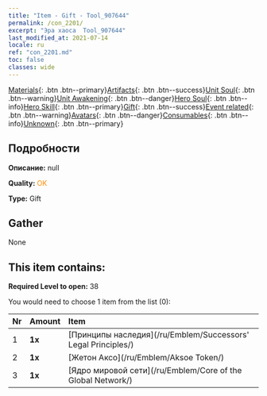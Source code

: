 ```yaml
---
title: "Item - Gift - Tool_907644"
permalink: /con_2201/
excerpt: "Эра хаоса  Tool_907644"
last_modified_at: 2021-07-14
locale: ru
ref: "con_2201.md"
toc: false
classes: wide
---
```

 [Materials](/ItemsRU/){: .btn .btn--primary}[Artifacts](/ItemsRU/Artifacts/){: .btn .btn--success}[Unit Soul](/ItemsRU/UnitSoul/){: .btn .btn--warning}[Unit Awakening](/ItemsRU/UnitAwakening/){: .btn .btn--danger}[Hero Soul](/ItemsRU/HeroSoul/){: .btn .btn--info}[Hero Skill](/ItemsRU/HeroSkill/){: .btn .btn--primary}[Gift](/ItemsRU/Gift/){: .btn .btn--success}[Event related](/ItemsRU/Events/){: .btn .btn--warning}[Avatars](/ItemsRU/Avatars/){: .btn .btn--danger}[Consumables](/ItemsRU/Consumables/){: .btn .btn--info}[Unknown](/ItemsRU/Unknown/){: .btn .btn--primary}

## Подробности
 **Описание:** null

 **Quality:** <span style="color: #FF8C00">OK</span>

 **Type:** Gift

## Gather

  None

## This item contains:

 **Required Level to open:** 38

 You would need to choose 1 item from the list (0):

  | Nr | Amount |     Item    |
  |:---|:-------|:------------|
  | 1 |  **1x** | [Принципы наследия](/ru/Emblem/Successors' Legal Principles/) |  | 
  | 2 |  **1x** | [Жетон Аксо](/ru/Emblem/Aksoe Token/) |  | 
  | 3 |  **1x** | [Ядро мировой сети](/ru/Emblem/Core of the Global Network/) |  | 
